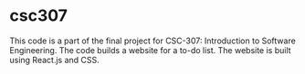 # csc307

This code is a part of the final project for CSC-307: Introduction to Software Engineering. The code builds a website for a to-do list. The website is built using React.js and CSS.
